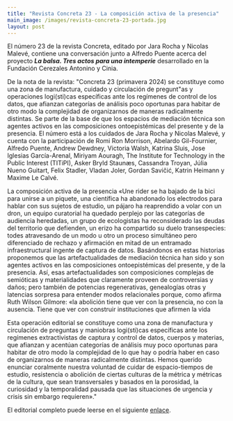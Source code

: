 ```yaml
---
title: "Revista Concreta 23 - La composición activa de la presencia"
main_image: /images/revista-concreta-23-portada.jpg
layout: post
---
```


El número 23 de la revista Concreta, editado por Jara Rocha y Nicolas Malevé, contiene una conversación junto a Alfredo Puente acerca del proyecto ***La balsa. Tres actos para una intemperie*** desarrollado en la Fundación Cerezales Antonino y Cinia.

De la nota de la revista: "Concreta 23 (primavera 2024) se constituye como una zona de manufactura, cuidado y circulación de pregunt"as y operaciones logi(sti)cas específicas ante los regímenes de control de los datos, que afianzan categorías de análisis poco oportunas para habitar de otro modo la complejidad de organizarnos de maneras radicalmente distintas. Se parte de la base de que los espacios de mediación técnica son agentes activos en las composiciones ontoepistémicas del presente y de la presencia. El número está a los cuidados de Jara Rocha y Nicolas Malevé, y cuenta con la participación de Romi Ron Morrison, Abelardo Gil-Fournier, Alfredo Puente, Andrew Dewdney, Victoria Walsh, Katrina Sluis, Jose Iglesias García-Arenal, Miriyam Aouragh, The Institute for Technology in the Public Interest (TITiPI), Asker Bryld Staunæs, Cassandra Troyan, Júlia Nueno Guitart, Felix Stadler, Vladan Joler, Gordan Savičić, Katrin Heimann y Maxime Le Calvé.

La composición activa de la presencia
«Une rider se ha bajado de la bici para unirse a un piquete, una científica ha abandonado los electrodos para hablar con sus sujetos de estudio, un pájaro ha reaprendido a volar con un dron, un equipo curatorial ha quedado perplejo por las categorías de audiencia heredadas, un grupo de ecologistas ha reconsiderado las deudas del territorio que defienden, un erizo ha compartido su duelo transespecies: todes atravesando de un modo u otro un proceso simultáneo pero diferenciado de rechazo y afirmación en mitad de un entramado infraestructural ingente de captura de datos. Basándonos en estas historias proponemos que las artefactualidades de mediación técnica han sido y son agentes activos en las composiciones ontoepistémicas del presente, y de la presencia. Así, esas artefactualidades son composiciones complejas de semióticas y materialidades que claramente proveen de controversias y daños; pero también de potencias regenerativas, genealogías otras y latencias sorpresa para entender modos relacionales porque, como afirma Ruth Wilson Gilmore: «la abolición tiene que ver con la presencia, no con la ausencia. Tiene que ver con construir instituciones que afirmen la vida

Esta operación editorial se constituye como una zona de manufactura y circulación de preguntas y maniobras logi(sti)cas específicas ante los regímenes extractivistas de captura y control de datos, cuerpos y materias, que afianzan y acentúan categorías de análisis muy poco oportunas para habitar de otro modo la complejidad de lo que hay o podría haber en caso de organizarnos de maneras radicalmente distintas. Hemos querido enunciar coralmente nuestra voluntad de cuidar de espacio-tiempos de estudio, resistencia o abolición de ciertas culturas de la métrica y métricas de la cultura, que sean transversales y basados en la porosidad, la curiosidad y la temporalidad pausada que las situaciones de urgencia y crisis sin embargo requieren»."

El editorial completo puede leerse en el siguiente <a href=https://editorialconcreta.org/revista-concreta/concreta-23/editorial-concreta-23-la-composicion-activa-de-la-presencia-jara-rocha-nicolas-maleve/>enlace</a>.